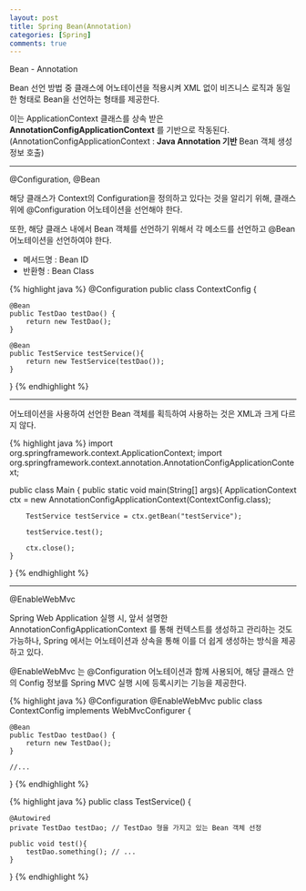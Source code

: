 ```yaml
---
layout: post
title: Spring Bean(Annotation)
categories: [Spring]
comments: true
---
```


Bean - Annotation

Bean 선언 방법 중 클래스에 어노테이션을 적용시켜 XML 없이 비즈니스 로직과 동일한 형태로 Bean을 선언하는 형태를 제공한다.

이는 ApplicationContext 클래스를 상속 받은 **AnnotationConfigApplicationContext** 를 기반으로 작동된다.
(AnnotationConfigApplicationContext : **Java Annotation 기반** Bean 객체 생성 정보 호출)

-------------

@Configuration, @Bean

해당 클래스가 Context의 Configuration을 정의하고 있다는 것을 알리기 위해, 클래스 위에 @Configuration 어노테이션을 선언해야 한다.

또한, 해당 클래스 내에서 Bean 객체를 선언하기 위해서 각 메소드를 선언하고 @Bean 어노테이션을 선언하여야 한다.
- 메서드명 : Bean ID
- 반환형 : Bean Class

{% highlight java %}
@Configuration
public class ContextConfig {

    @Bean
    public TestDao testDao() {
        return new TestDao();
    }

    @Bean
    public TestService testService(){
        return new TestService(testDao());
    }

}
{% endhighlight %}

-------------

어노테이션을 사용하여 선언한 Bean 객체를 획득하여 사용하는 것은 XML과 크게 다르지 않다.

{% highlight java %}
import org.springframework.context.ApplicationContext;
import org.springframework.context.annotation.AnnotationConfigApplicationContext;

public class Main {
    public static void main(String[] args){
    	ApplicationContext ctx = 
            new AnnotationConfigApplicationContext(ContextConfig.class);

		TestService testService = ctx.getBean("testService");

		testService.test();

        ctx.close();
    }
}
{% endhighlight %}

-------------

@EnableWebMvc

Spring Web Application 실행 시, 앞서 설명한 AnnotationConfigApplicationContext 를 통해 컨텍스트를 생성하고 관리하는 것도 가능하나, Spring 에서는 어노테이션과 상속을 통해 이를 더 쉽게 생성하는 방식을 제공하고 있다.

@EnableWebMvc 는 @Configuration 어노테이션과 함께 사용되어, 해당 클래스 안의 Config 정보를 Spring MVC 실행 시에 등록시키는 기능을 제공한다.

{% highlight java %}
@Configuration
@EnableWebMvc
public class ContextConfig implements WebMvcConfigurer {

    @Bean
    public TestDao testDao() {
        return new TestDao();
    }
	
	//...

}
{% endhighlight %}

{% highlight java %}
public class TestService() {

	@Autowired
	private TestDao testDao; // TestDao 형을 가지고 있는 Bean 객체 선정

	public void test(){
		testDao.something(); // ...
	}
}
{% endhighlight %}